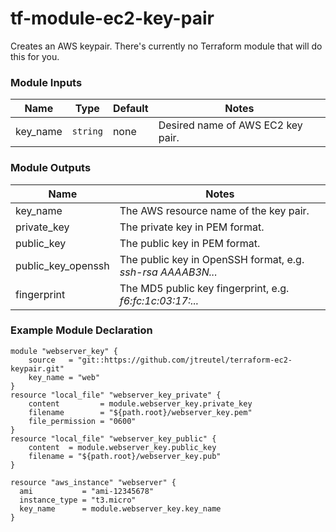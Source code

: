 # tf-module-ec2-key-pair

Creates an AWS keypair.  There's currently no Terraform module that will do this for you.


### Module Inputs

|Name|Type|Default|Notes|
|---|---|---|---|
|key_name|`string`|none|Desired name of AWS EC2 key pair.|


### Module Outputs
|Name|Notes|
|---|---|
|key_name           |The AWS resource name of the key pair. |
|private_key        |The private key in PEM format.         |
|public_key         |The public key in PEM format.          |
|public_key_openssh | The public key in OpenSSH format, e.g. _ssh-rsa AAAAB3N..._       |
|fingerprint        |The MD5 public key fingerprint, e.g. _f6:fc:1c:03:17:..._          |


### Example Module Declaration

```
module "webserver_key" {
    source   = "git::https://github.com/jtreutel/terraform-ec2-keypair.git"
    key_name = "web"
}
resource "local_file" "webserver_key_private" {
    content         = module.webserver_key.private_key
    filename        = "${path.root}/webserver_key.pem"
    file_permission = "0600"
}
resource "local_file" "webserver_key_public" {
    content  = module.webserver_key.public_key
    filename = "${path.root}/webserver_key.pub"
}

resource "aws_instance" "webserver" {
  ami           = "ami-12345678"
  instance_type = "t3.micro"
  key_name      = module.webserver_key.key_name
}
```

